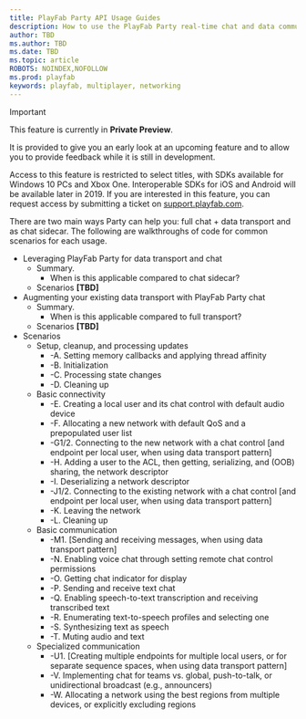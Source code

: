 ```yaml
---
title: PlayFab Party API Usage Guides
description: How to use the PlayFab Party real-time chat and data communication API in common scenarios.
author: TBD
ms.author: TBD
ms.date: TBD
ms.topic: article
ROBOTS: NOINDEX,NOFOLLOW
ms.prod: playfab
keywords: playfab, multiplayer, networking
---
```

> [!IMPORTANT]
> This feature is currently in **Private Preview**.
>
> It is provided to give you an early look at an upcoming feature and to allow you to provide feedback while it is still in development.
>
> Access to this feature is restricted to select titles, with SDKs available for Windows 10 PCs and Xbox One. Interoperable SDKs for iOS and Android will be available later in 2019. If you are interested in this feature, you can request access by submitting a ticket on [support.playfab.com](https://support.playfab.com/hc/en-us/requests/new).

There are two main ways Party can help you: full chat + data transport and as chat sidecar.
The following are walkthroughs of code for common scenarios for each usage.

* Leveraging PlayFab Party for data transport and chat
  * Summary.
    * When is this applicable compared to chat sidecar?
  * Scenarios **[TBD]**
* Augmenting your existing data transport with PlayFab Party chat
  * Summary.
    * When is this applicable compared to full transport?
  * Scenarios **[TBD]**
* Scenarios
  * Setup, cleanup, and processing updates
    * -A. Setting memory callbacks and applying thread affinity 
    * -B. Initialization
    * -C. Processing state changes
    * -D. Cleaning up
  * Basic connectivity
    * -E. Creating a local user and its chat control with default audio device
    * -F. Allocating a new network with default QoS and a prepopulated user list
    * -G1/2. Connecting to the new network with a chat control [and endpoint per local user, when using data transport pattern]
    * -H. Adding a user to the ACL, then getting, serializing, and (OOB) sharing, the network descriptor
    * -I. Deserializing a network descriptor
    * -J1/2. Connecting to the existing network with a chat control [and endpoint per local user, when using data transport pattern]
    * -K. Leaving the network
    * -L. Cleaning up
  * Basic communication
    * -M1. [Sending and receiving messages, when using data transport pattern]
    * -N. Enabling voice chat through setting remote chat control permissions
    * -O. Getting chat indicator for display
    * -P. Sending and receive text chat
    * -Q. Enabling speech-to-text transcription and receiving transcribed text
    * -R. Enumerating text-to-speech profiles and selecting one
    * -S. Synthesizing text as speech
    * -T. Muting audio and text
  * Specialized communication
    * -U1. [Creating multiple endpoints for multiple local users, or for separate sequence spaces, when using data transport pattern]
    * -V. Implementing chat for teams vs. global, push-to-talk, or unidirectional broadcast (e.g., announcers)
    * -W. Allocating a network using the best regions from multiple devices, or explicitly excluding regions
